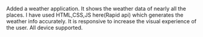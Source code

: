 Added a weather application.
It shows the weather data of nearly all the places.
I have used HTML,CSS,JS here(Rapid api) which generates the weather info accurately.
It is responsive to increase the visual experience of the user.
All device supported.
